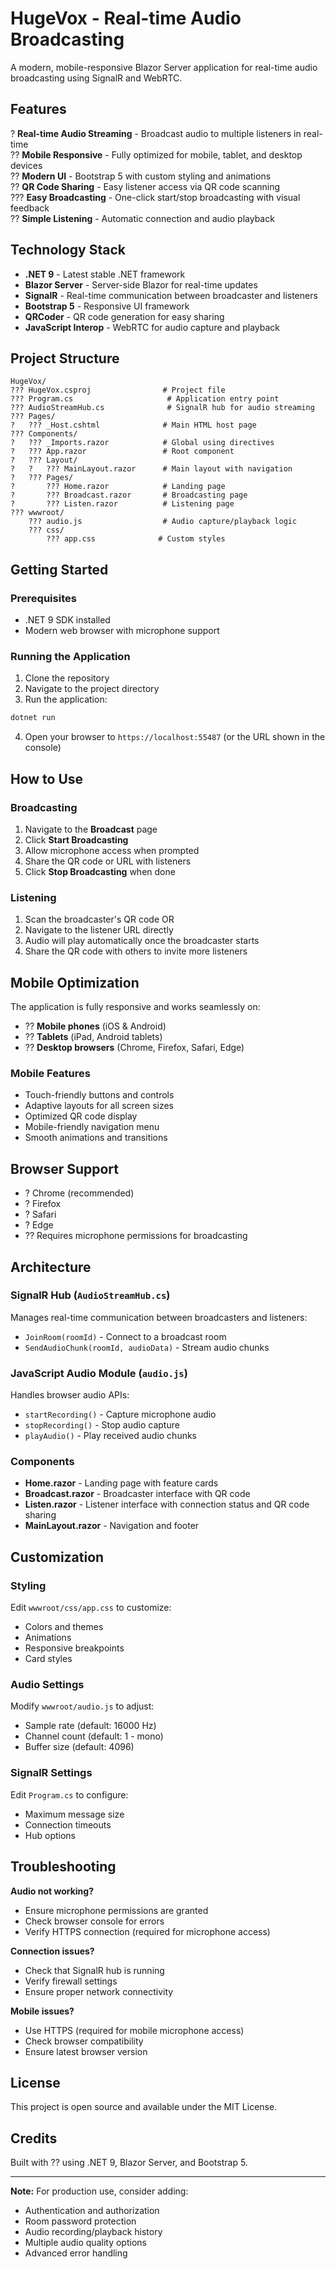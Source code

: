 # HugeVox - Real-time Audio Broadcasting

A modern, mobile-responsive Blazor Server application for real-time audio broadcasting using SignalR and WebRTC.

## Features

? **Real-time Audio Streaming** - Broadcast audio to multiple listeners in real-time  
?? **Mobile Responsive** - Fully optimized for mobile, tablet, and desktop devices  
?? **Modern UI** - Bootstrap 5 with custom styling and animations  
?? **QR Code Sharing** - Easy listener access via QR code scanning  
??? **Easy Broadcasting** - One-click start/stop broadcasting with visual feedback  
?? **Simple Listening** - Automatic connection and audio playback  

## Technology Stack

- **.NET 9** - Latest stable .NET framework
- **Blazor Server** - Server-side Blazor for real-time updates
- **SignalR** - Real-time communication between broadcaster and listeners
- **Bootstrap 5** - Responsive UI framework
- **QRCoder** - QR code generation for easy sharing
- **JavaScript Interop** - WebRTC for audio capture and playback

## Project Structure

```
HugeVox/
??? HugeVox.csproj                # Project file
??? Program.cs                     # Application entry point
??? AudioStreamHub.cs              # SignalR hub for audio streaming
??? Pages/
?   ??? _Host.cshtml              # Main HTML host page
??? Components/
?   ??? _Imports.razor            # Global using directives
?   ??? App.razor                 # Root component
?   ??? Layout/
?   ?   ??? MainLayout.razor      # Main layout with navigation
?   ??? Pages/
?       ??? Home.razor            # Landing page
?       ??? Broadcast.razor       # Broadcasting page
?       ??? Listen.razor          # Listening page
??? wwwroot/
    ??? audio.js                  # Audio capture/playback logic
    ??? css/
        ??? app.css              # Custom styles
```

## Getting Started

### Prerequisites

- .NET 9 SDK installed
- Modern web browser with microphone support

### Running the Application

1. Clone the repository
2. Navigate to the project directory
3. Run the application:

```bash
dotnet run
```

4. Open your browser to `https://localhost:55487` (or the URL shown in the console)

## How to Use

### Broadcasting

1. Navigate to the **Broadcast** page
2. Click **Start Broadcasting**
3. Allow microphone access when prompted
4. Share the QR code or URL with listeners
5. Click **Stop Broadcasting** when done

### Listening

1. Scan the broadcaster's QR code OR
2. Navigate to the listener URL directly
3. Audio will play automatically once the broadcaster starts
4. Share the QR code with others to invite more listeners

## Mobile Optimization

The application is fully responsive and works seamlessly on:

- ?? **Mobile phones** (iOS & Android)
- ?? **Tablets** (iPad, Android tablets)
- ?? **Desktop browsers** (Chrome, Firefox, Safari, Edge)

### Mobile Features

- Touch-friendly buttons and controls
- Adaptive layouts for all screen sizes
- Optimized QR code display
- Mobile-friendly navigation menu
- Smooth animations and transitions

## Browser Support

- ? Chrome (recommended)
- ? Firefox
- ? Safari
- ? Edge
- ?? Requires microphone permissions for broadcasting

## Architecture

### SignalR Hub (`AudioStreamHub.cs`)

Manages real-time communication between broadcasters and listeners:
- `JoinRoom(roomId)` - Connect to a broadcast room
- `SendAudioChunk(roomId, audioData)` - Stream audio chunks

### JavaScript Audio Module (`audio.js`)

Handles browser audio APIs:
- `startRecording()` - Capture microphone audio
- `stopRecording()` - Stop audio capture
- `playAudio()` - Play received audio chunks

### Components

- **Home.razor** - Landing page with feature cards
- **Broadcast.razor** - Broadcaster interface with QR code
- **Listen.razor** - Listener interface with connection status and QR code sharing
- **MainLayout.razor** - Navigation and footer

## Customization

### Styling

Edit `wwwroot/css/app.css` to customize:
- Colors and themes
- Animations
- Responsive breakpoints
- Card styles

### Audio Settings

Modify `wwwroot/audio.js` to adjust:
- Sample rate (default: 16000 Hz)
- Channel count (default: 1 - mono)
- Buffer size (default: 4096)

### SignalR Settings

Edit `Program.cs` to configure:
- Maximum message size
- Connection timeouts
- Hub options

## Troubleshooting

**Audio not working?**
- Ensure microphone permissions are granted
- Check browser console for errors
- Verify HTTPS connection (required for microphone access)

**Connection issues?**
- Check that SignalR hub is running
- Verify firewall settings
- Ensure proper network connectivity

**Mobile issues?**
- Use HTTPS (required for mobile microphone access)
- Check browser compatibility
- Ensure latest browser version

## License

This project is open source and available under the MIT License.

## Credits

Built with ?? using .NET 9, Blazor Server, and Bootstrap 5.

---

**Note:** For production use, consider adding:
- Authentication and authorization
- Room password protection
- Audio recording/playback history
- Multiple audio quality options
- Advanced error handling
